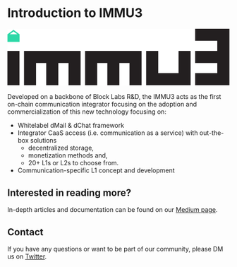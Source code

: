 # Introduction to IMMU3

![4thTech logo](https://github.com/immu3-io/static-assets/raw/main/image/logo-dark.svg)

Developed on a backbone of Block Labs R&D, the IMMU3 acts as the first on-chain communication integrator focusing on the adoption and commercialization of this new technology focusing on:
- Whitelabel dMail & dChat framework
- Integrator CaaS access (i.e. communication as a service) with out-the-box solutions
  - decentralized storage,
  - monetization methods and,
  - 20+ L1s or L2s to choose from.
- Communication-specific L1 concept and development

## Interested in reading more?

In-depth articles and documentation can be found on
our [Medium page](https://medium.com/immu3).

## Contact

If you have any questions or want to be part of our community, please DM us on [Twitter](https://twitter.com/immu3_io).
